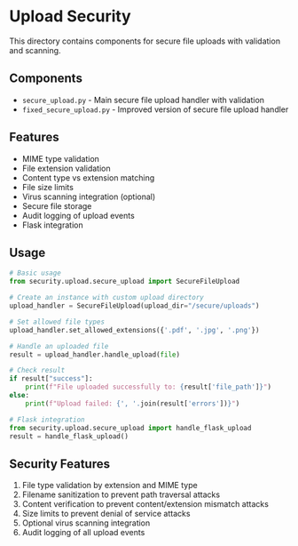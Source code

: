 # Upload Security

This directory contains components for secure file uploads with validation and scanning.

## Components

- `secure_upload.py` - Main secure file upload handler with validation
- `fixed_secure_upload.py` - Improved version of secure file upload handler

## Features

- MIME type validation
- File extension validation
- Content type vs extension matching
- File size limits
- Virus scanning integration (optional)
- Secure file storage
- Audit logging of upload events
- Flask integration

## Usage

```python
# Basic usage
from security.upload.secure_upload import SecureFileUpload

# Create an instance with custom upload directory
upload_handler = SecureFileUpload(upload_dir="/secure/uploads")

# Set allowed file types
upload_handler.set_allowed_extensions({'.pdf', '.jpg', '.png'})

# Handle an uploaded file
result = upload_handler.handle_upload(file)

# Check result
if result["success"]:
    print(f"File uploaded successfully to: {result['file_path']}")
else:
    print(f"Upload failed: {', '.join(result['errors'])}")

# Flask integration
from security.upload.secure_upload import handle_flask_upload
result = handle_flask_upload()
```

## Security Features

1. File type validation by extension and MIME type
2. Filename sanitization to prevent path traversal attacks
3. Content verification to prevent content/extension mismatch attacks
4. Size limits to prevent denial of service attacks
5. Optional virus scanning integration
6. Audit logging of all upload events
